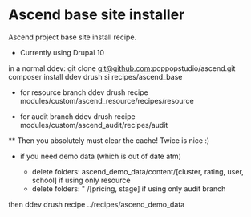 # Ascend base site installer

Ascend project base site install recipe.

- Currently using Drupal 10

in a normal ddev:
git clone <git@github.com>:poppopstudio/ascend.git
composer install
ddev drush si recipes/ascend_base

- for resource branch
ddev drush recipe modules/custom/ascend_resource/recipes/resource

- for audit branch
ddev drush recipe modules/custom/ascend_audit/recipes/audit

** Then you absolutely must clear the cache! Twice is nice :)

- if you need demo data (which is out of date atm)

  - delete folders: ascend_demo_data/content/[cluster, rating, user, school] if using only resource
  - delete folders:  " /[pricing, stage] if using only audit branch

then
ddev drush recipe ../recipes/ascend_demo_data
